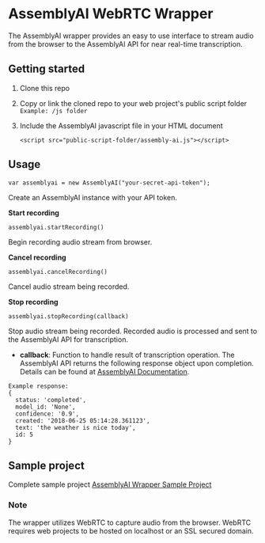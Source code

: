 # AssemblyAI WebRTC Wrapper

The AssemblyAI wrapper provides an easy to use interface to stream audio from the browser to the AssemblyAI API for near real-time transcription.

## Getting started

1. Clone this repo
1. Copy or link the cloned repo to your web project's public script folder `Example: /js folder`
1. Include the AssemblyAI javascript file in your HTML document

    ```
    <script src="public-script-folder/assembly-ai.js"></script>
    ```

## Usage

```
var assemblyai = new AssemblyAI("your-secret-api-token");
```
Create an AssemblyAI instance with your API token.


**Start recording**

```
assemblyai.startRecording()
```
Begin recording audio stream from browser.


**Cancel recording**

```
assemblyai.cancelRecording()
```
Cancel audio stream being recorded.


**Stop recording**

```
assemblyai.stopRecording(callback)
```
Stop audio stream being recorded. Recorded audio is processed and sent to the AssemblyAI API for transcription.

- **callback**: Function to handle result of transcription operation.
The AssemblyAI API returns the following response object upon completion. Details can be found at [AssemblyAI Documentation](https://docs.assemblyai.com/stream/).
```
Example response:
{
  status: 'completed',
  model_id: 'None',
  confidence: '0.9',
  created: '2018-06-25 05:14:28.361123',
  text: 'the weather is nice today',
  id: 5
}
```

## Sample project

Complete sample project [AssemblyAI Wrapper Sample Project](https://github.com/AssemblyAI/assemblyai-webrtc-sample-project)



### Note
The wrapper utilizes WebRTC to capture audio from the browser. WebRTC requires web projects to be hosted on localhost or an SSL secured domain.